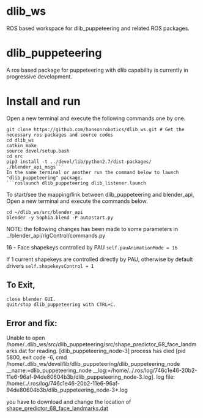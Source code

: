 # dlib_ws
ROS based workspace for dlib_puppeteering and related ROS packages.
# dlib_puppeteering
A ros based package for puppeteering with dlib capability is currently in progressive development.
# Install and run
Open a new terminal and execute the following commands one by one.
```
git clone https://github.com/hansonrobotics/dlib_ws.git # Get the necessary ros packages and source codes
cd dlib_ws
catkin_make
source devel/setup.bash
cd src
pip3 install -t ../devel/lib/python2.7/dist-packages/ ./blender_api_msgs```
In the same terminal or another run the command below to launch "dlib_puppeteering" package.
```roslaunch dlib_puppeteering dlib_listener.launch 
```
To start/see the mapping/link between dlib_puppeteering and blender_api, Open a new terminal and execute the commands below.
```
cd ~/dlib_ws/src/blender_api
blender -y Sophia.blend -P autostart.py
```
NOTE: the following changes has been made to some parameters in ../blender_api/rigControl/commands.py

16 - Face shapekeys controlled by PAU
`self.pauAnimationMode = 16`

If 1 current shapekeys are controlled directly by PAU, otherwise by default drivers
`self.shapekeysControl = 1`

## To Exit,
```
close blender GUI.
quit/stop dlib_puppeteering with CTRL+C.
```
## Error and fix:
Unable to open /home/..dlib_ws/src/dlib_puppeteering/src/shape_predictor_68_face_landmarks.dat for reading.
[dlib_puppeteering_node-3] process has died [pid 5800, exit code -6, cmd /home/..dlib_ws/devel/lib/dlib_puppeteering/dlib_puppeteering_node __name:=dlib_puppeteering_node __log:=/home/../.ros/log/746c1e46-20b2-11e6-96af-94de80604b3b/dlib_puppeteering_node-3.log].
log file: /home/../.ros/log/746c1e46-20b2-11e6-96af-94de80604b3b/dlib_puppeteering_node-3*.log

you have to download and change the location of [shape_predictor_68_face_landmarks.dat](dlib.net/files/shape_predictor_68_face_landmarks.dat.bz2)

